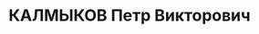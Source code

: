 ---
title: КАЛМЫКОВ Петр Викторович
description: "1899 г.р., русский, б/п, капитан, нач. саперной роты 69 стр. полка ХВО.\
  \ \n  Арестован 21.09.1937. \n  ВКВС - 10.12.1937, ВМН. Расстрелян 10.12.1937, Харьков"
---